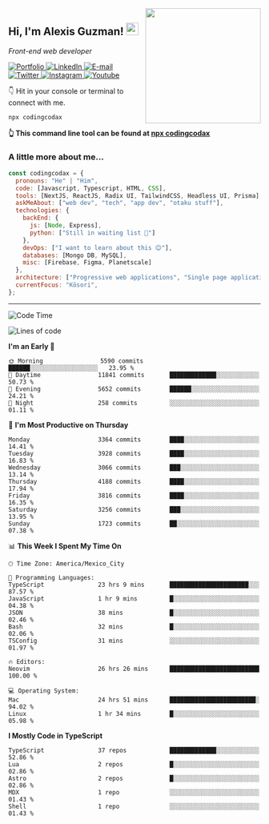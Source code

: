 <img align='right' src="https://media.giphy.com/media/M9gbBd9nbDrOTu1Mqx/giphy.gif" width="230">
<h2>Hi, I'm Alexis Guzman! <img src="https://media.giphy.com/media/hvRJCLFzcasrR4ia7z/giphy.gif" width="25px"></h2>
<p><em>Front-end web developer</em></p>

<p>
  <a href='https://www.codingcodax.dev' target='_blank'>
    <img alt='Portfolio' src='https://img.shields.io/badge/Portfolio-black?logo=vercel&style=flat-square'>
  </a>
  <a href='https://linkedin.com/in/codingcodax' target='_blank'>
    <img alt='LinkedIn' src='https://img.shields.io/badge/LinkedIn-black?logo=LinkedIn&style=flat-square'>
  </a>
  <a href='mailto:hello@codingcodax.com' target='_blank'>
    <img alt='E-mail' src='https://img.shields.io/badge/Email-black?logo=Gmail&style=flat-square'>
  </a>
  <a href='https://twitter.com/codingcodax' target='_blank'>
    <img alt='Twitter' src='https://img.shields.io/badge/Twitter-black?logo=Twitter&style=flat-square'>
  </a>
  <a href='https://www.instagram.com/codingcodax' target='_blank'>
    <img alt='Instagram' src='https://img.shields.io/badge/Instagram-black?logo=Instagram&style=flat-square'>
  </a>
  <a href='https://www.youtube.com/@codingcodax' target='_blank'>
    <img alt='Youtube' src='https://img.shields.io/badge/YouTube-black?logo=Youtube&style=flat-square'>
  </a>
</p>

👇 Hit in your console or terminal to connect with me.

```bash
npx codingcodax
```
**👆 This command line tool can be found at [npx codingcodax](https://github.com/codingcodax/npx-codingcodax)**

<h3>A little more about me...</h3>

```javascript
const codingcodax = {
  pronouns: "He" | "Him",
  code: [Javascript, Typescript, HTML, CSS],
  tools: [NextJS, ReactJS, Radix UI, TailwindCSS, Headless UI, Prisma],
  askMeAbout: ["web dev", "tech", "app dev", "otaku stuff"],
  technologies: {
    backEnd: {
      js: [Node, Express],
      python: ["Still in waiting list 🥲"]
    },
    devOps: ["I want to learn about this 😊"],
    databases: [Mongo DB, MySQL],
    misc: [Firebase, Figma, Planetscale]
  },
  architecture: ["Progressive web applications", "Single page applications"],
  currentFocus: "Kōsori",
};
```

---

<!--START_SECTION:waka-->
![Code Time](http://img.shields.io/badge/Code%20Time-2%2C782%20hrs%206%20mins-blue)

![Lines of code](https://img.shields.io/badge/From%20Hello%20World%20I%27ve%20Written-10.2%20million%20lines%20of%20code-blue)

**I'm an Early 🐤** 

```text
🌞 Morning                5590 commits        ██████░░░░░░░░░░░░░░░░░░░   23.95 % 
🌆 Daytime                11841 commits       █████████████░░░░░░░░░░░░   50.73 % 
🌃 Evening                5652 commits        ██████░░░░░░░░░░░░░░░░░░░   24.21 % 
🌙 Night                  258 commits         ░░░░░░░░░░░░░░░░░░░░░░░░░   01.11 % 
```
📅 **I'm Most Productive on Thursday** 

```text
Monday                   3364 commits        ████░░░░░░░░░░░░░░░░░░░░░   14.41 % 
Tuesday                  3928 commits        ████░░░░░░░░░░░░░░░░░░░░░   16.83 % 
Wednesday                3066 commits        ███░░░░░░░░░░░░░░░░░░░░░░   13.14 % 
Thursday                 4188 commits        ████░░░░░░░░░░░░░░░░░░░░░   17.94 % 
Friday                   3816 commits        ████░░░░░░░░░░░░░░░░░░░░░   16.35 % 
Saturday                 3256 commits        ███░░░░░░░░░░░░░░░░░░░░░░   13.95 % 
Sunday                   1723 commits        ██░░░░░░░░░░░░░░░░░░░░░░░   07.38 % 
```


📊 **This Week I Spent My Time On** 

```text
🕑︎ Time Zone: America/Mexico_City

💬 Programming Languages: 
TypeScript               23 hrs 9 mins       ██████████████████████░░░   87.57 % 
JavaScript               1 hr 9 mins         █░░░░░░░░░░░░░░░░░░░░░░░░   04.38 % 
JSON                     38 mins             █░░░░░░░░░░░░░░░░░░░░░░░░   02.46 % 
Bash                     32 mins             █░░░░░░░░░░░░░░░░░░░░░░░░   02.06 % 
TSConfig                 31 mins             ░░░░░░░░░░░░░░░░░░░░░░░░░   01.97 % 

🔥 Editors: 
Neovim                   26 hrs 26 mins      █████████████████████████   100.00 % 

💻 Operating System: 
Mac                      24 hrs 51 mins      ████████████████████████░   94.02 % 
Linux                    1 hr 34 mins        █░░░░░░░░░░░░░░░░░░░░░░░░   05.98 % 
```

**I Mostly Code in TypeScript** 

```text
TypeScript               37 repos            █████████████░░░░░░░░░░░░   52.86 % 
Lua                      2 repos             █░░░░░░░░░░░░░░░░░░░░░░░░   02.86 % 
Astro                    2 repos             █░░░░░░░░░░░░░░░░░░░░░░░░   02.86 % 
MDX                      1 repo              ░░░░░░░░░░░░░░░░░░░░░░░░░   01.43 % 
Shell                    1 repo              ░░░░░░░░░░░░░░░░░░░░░░░░░   01.43 % 
```




<!--END_SECTION:waka-->
